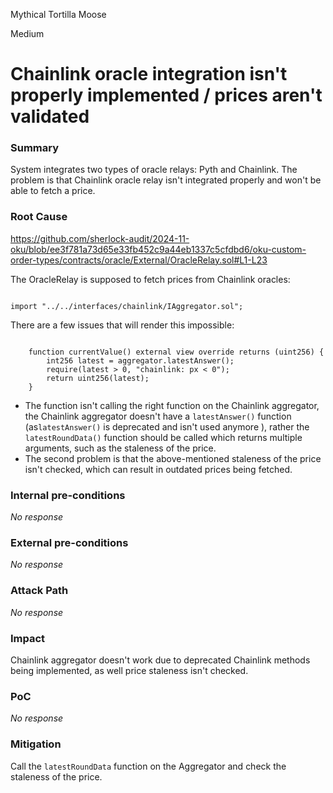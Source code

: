 Mythical Tortilla Moose

Medium

# Chainlink oracle integration isn't properly implemented / prices aren't validated

### Summary

System integrates two types of oracle relays: Pyth and Chainlink.
The problem is that Chainlink oracle relay isn't integrated properly and won't be able to fetch a price. 

### Root Cause

https://github.com/sherlock-audit/2024-11-oku/blob/ee3f781a73d65e33fb452c9a44eb1337c5cfdbd6/oku-custom-order-types/contracts/oracle/External/OracleRelay.sol#L1-L23

The OracleRelay is supposed to fetch prices from Chainlink oracles: 

```solidity

import "../../interfaces/chainlink/IAggregator.sol";

```

There are a few issues that will render this impossible: 

```solidity

    function currentValue() external view override returns (uint256) {
        int256 latest = aggregator.latestAnswer();
        require(latest > 0, "chainlink: px < 0");
        return uint256(latest);
    }

```
- The function isn't calling the right function on the Chainlink aggregator, the Chainlink aggregator doesn't have a `latestAnswer()` function (as`latestAnswer()` is deprecated and isn't used anymore ), rather the `latestRoundData()` function should be called which returns multiple arguments, such as the staleness of the price. 
- The second problem is that the above-mentioned staleness of the price isn't checked, which can result in outdated prices being fetched.

### Internal pre-conditions

_No response_

### External pre-conditions

_No response_

### Attack Path

_No response_

### Impact

Chainlink aggregator doesn't work due to deprecated Chainlink methods being implemented, as well price staleness isn't checked.

### PoC

_No response_

### Mitigation

Call the `latestRoundData` function on the Aggregator and check the staleness of the price. 